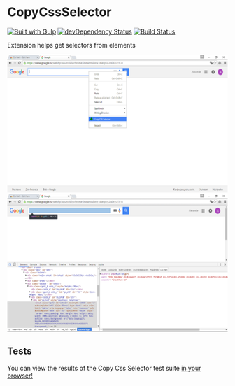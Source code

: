 # CopyCssSelector

[![Built with Gulp](http://img.shields.io/badge/built%20with-gulp.js-red.svg)](http://gulpjs.com/)
[![devDependency Status](https://david-dm.org/flamencist/CopyCssSelector/dev-status.svg)](https://david-dm.org/flamencist/CssPath#info=devDependencie)
[![Build Status](https://secure.travis-ci.org/flamencist/CssPath.svg)](http://travis-ci.org/flamencist/CopyCssSelector)


Extension helps get selectors from elements

![copy css selector extension](example_2.png)
![copy css selector extension](example_3.png)

## Tests

You can view the results of the Copy Css Selector test suite [in your browser!](https://rawgit.com/flamencist/cssPath/master/spec-runner.html)

